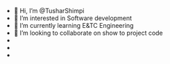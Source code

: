- 👋 Hi, I’m @TusharShimpi
- 👀 I’m interested in Software development 
- 🌱 I’m currently learning E&TC Engineering 
- 💞️ I’m looking to collaborate on  show to project code
- 
- 
- 

<!---
TusharShimpi93/TusharShimpi93 is a ✨ special ✨ repository because its `README.md` (this file) appears on your GitHub profile.
You can click the Preview link to take a look at your changes.
--->
